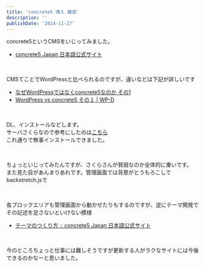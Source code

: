 ```yaml
---
title: 'concrete5 導入 雑感'
description: ''
publishDate: '2014-11-27'
---
```


<p>concrete5というCMSをいじってみました。</p>
<ul>
<li><a href="http://concrete5-japan.org/">concrete5 Japan 日本語公式サイト</a></li>
</ul>
<p>&nbsp;</p>
<p>CMSてことでWordPressと比べられるのですが、違いなどは下記が詳しいです</p>
<ul>
<li><a href="http://d.hatena.ne.jp/xross-cube/20121015/p1">なぜWordPressではなくconcrete5なのか その1</a></li>
<li><a href="http://wp-d.org/2013/10/24/5159/">WordPress vs concrete5 その１ | WP-D</a></li>
</ul>
<p>&nbsp;</p>
<p>DL、インストールなどします。<br>
サーバさくらなので参考にしたのは<a href="http://concrete5-japan.org/help/install/hosting/sakura/">こちら</a><br>
これ通りで無事インストールできました。</p>
<p>&nbsp;</p>
<p>ちょっといじってみたんですが、さくらさんが貧弱なのか全体的に重いです。<br>
また見た目があんまりあれです。管理画面では背景がとうもろこしでbackstretch.jsで</p>
<p>&nbsp;</p>
<p>各ブロックエリアも管理画面から動かせたりもするのですが、逆にテーマ開発でその記述を足さないといけない模様</p>
<ul>
<li><a href="http://concrete5-japan.org/help/design/step_by_step/">テーマのつくり方 :: concrete5 Japan 日本語公式サイト</a></li>
</ul>
<p>&nbsp;</p>
<p>今のところちょっと仕事には難しそうですが更新する人がラクなサイトには今後できるのかなーと思いました。</p>

